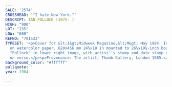 ```yaml
---
SALE: '2574'
CROSSHEAD: '"I hate New York."'
DESCRIPT: IAN POLLOCK (1975- )
HIGH: "900"
LOT: "135"
LOW: "600"
REFNO: "781533"
TYPESET: '<p>Cover for &lt;I&gt;Midweek Magazine,&lt;M&gt; May 1984. Ink and gouache
  on watercolor paper. 620x456 mm 24½x18 in mounted to 26½x19¼-inch board. Signed
  "Pollock" in lower right image, with artist''s stamp and date stamp of 03 May 1984
  on verso.</p><p>Provenance: The artist; Thumb Gallery, London 1985.</p>'
background_color: "#ffffff"
pullquote: ''
year: 1984

---
```

